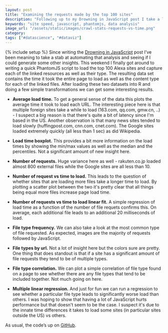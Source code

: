 ```yaml
---
layout: post
title: "Examining the requests made by the top 100 sites"
description: "Following up to my Drowning in JavaScript post I take a look at the top 100 Alexa sites and see how many external files they're loading and the impact that has on page load time."
keywords: "site speed, javascript, phantomjs, data analysis"
image_url: "/assets/static/images/crawl-stats-requests-vs-time.png"
category:
tags: ["#datascience", "#dataviz"]
---
```

{% include setup %}
Since writing the <a href="http://dangoldin.com/2013/12/01/drowning-in-javascript/">Drowning in JavaScript</a> post I’ve been meaning to take a stab at automating that analysis and seeing if I could generate some other insights. This weekend I finally got around to writing a quick PhantomJS script to load the top 100 Alexa sites and capture each of the linked resources as well as their type. The resulting data set contains the time it took the entire page to load as well as the content type for each of the linked files. After loading these two datasets into R and doing a few simple transformations we can get some interesting results.

<ul class="thumbnails">
  <li>
    <div class="thumbnail">
      <a href="{{ IMG_PATH }}crawl-stats-times-mean.png">
        <amp-img src="{{ IMG_PATH }}crawl-stats-times-mean.png" alt="Mean times" width="600" height="1000" layout="responsive"></amp-img>
      </a>
      <p>
        <strong>Average load time.</strong> To get a general sense of the data this plots the average time it took to load each URL. The interesting piece here is that multiple foreign sites take a while to load (163.com, qq.com, gmw.cn, ..) - I suspect a big reason is that there's quite a bit of latency since I'm based in the US. Another observation is that many news sites tended to load slowly (huffingpost.com, cnn.com, cnet.com). The Google sites loaded extremely quickly (all less than 1 sec) as did Wikipedia.
      </p>
    </div>
  </li>

  <li>
    <div class="thumbnail">
      <a href="{{ IMG_PATH }}crawl-stats-times-boxplot.png">
        <amp-img src="{{ IMG_PATH }}crawl-stats-times-boxplot.png" alt="Time boxplot" width="600" height="1000" layout="responsive"></amp-img>
      </a>
      <p>
        <strong>Load time boxplot.</strong> This provides a bit more information on the load times by showing the min/max values as well as the median and the percentiles. Not a significant amount of new insight here.
      </p>
    </div>
  </li>

  <li>
    <div class="thumbnail">
      <a href="{{ IMG_PATH }}crawl-stats-requests-count.png">
        <amp-img src="{{ IMG_PATH }}crawl-stats-requests-count.png" alt="Number of requests" width="600" height="1000" layout="responsive"></amp-img>
      </a>
      <p>
        <strong>Number of requests.</strong> Huge variance here as well - rakuten.co.jp loaded almost 800 external files while the Google sites are all less than 10.
      </p>
    </div>
  </li>

  <li>
    <div class="thumbnail">
      <a href="{{ IMG_PATH }}crawl-stats-requests-vs-time.png">
        <amp-img src="{{ IMG_PATH }}crawl-stats-requests-vs-time.png" alt="Requests vs time" width="600" height="600" layout="responsive"></amp-img>
      </a>
      <p>
        <strong>Number of request vs time to load.</strong> This leads to the question of whether sites that are loading more files take a longer time to load. By plotting a scatter plot between the two it's pretty clear that all things being equal more files increase page load time.
      </p>
    </div>
  </li>

  <li>
    <div class="thumbnail">
      <a href="{{ IMG_PATH }}crawl-stats-regression.png">
        <amp-img src="{{ IMG_PATH }}crawl-stats-regression.png" alt="Requests vs time regression" width="476" height="274" layout="responsive"></amp-img>
      </a>
      <p>
        <strong>Number of requests vs time to load linear fit.</strong> A simple regression of load time as a function of the number of file requets confirms this. On average, each additional file leads to an additional 20 milliseconds of load.
      </p>
    </div>
  </li>

  <li>
    <div class="thumbnail">
      <a href="{{ IMG_PATH }}crawl-stats-file-types-count.png">
        <amp-img src="{{ IMG_PATH }}crawl-stats-file-types-count.png" alt="File type frequency" width="600" height="600" layout="responsive"></amp-img>
      </a>
      <p>
        <strong>File type frequency.</strong> We can also take a look at the most common type of file requested. As expected, images are the majority of requests followed by JavaScript.
      </p>
    </div>
  </li>

  <li>
    <div class="thumbnail">
      <a href="{{ IMG_PATH }}crawl-stats-file-types-url.png">
        <amp-img src="{{ IMG_PATH }}crawl-stats-file-types-url.png" alt="File type by url" width="600" height="1000" layout="responsive"></amp-img>
      </a>
      <p>
        <strong>File types by url.</strong> Not a lot of insight here but the colors sure are pretty. One thing that does standout is that if a site has a significant amount of file requests they tend to be of multiple types.
      </p>
    </div>
  </li>

  <li>
    <div class="thumbnail">
      <a href="{{ IMG_PATH }}crawl-stats-file-types-correlation.png">
        <amp-img src="{{ IMG_PATH }}crawl-stats-file-types-correlation.png" alt="File types correlation" width="600" height="600" layout="responsive"></amp-img>
      </a>
      <p>
        <strong>File type correlation.</strong> We can plot a simple correlation of file type found on a page to see whether there are any file types that tend to be included together. Not much going on here.
      </p>
    </div>
  </li>

  <li>
    <div class="thumbnail">
      <a href="{{ IMG_PATH }}crawl-stats-regression-multiple.png">
        <amp-img src="{{ IMG_PATH }}crawl-stats-regression-multiple.png" alt="Multiple linear regression results" width="486" height="418" layout="responsive"></amp-img>
      </a>
      <p>
        <strong>Multiple linear regression.</strong> And just for fun we can run a regression to see whether a particular file type leads to significantly worse load than others. I was hoping to show that having a lot of JavaScript hurts performance but that doesn't seem to be the case. I suspect it's due to the innate time differences it takes to load some sites (in particular sites outside the US) vs others.
      </p>
    </div>
  </li>
</ul>

As usual, the code’s up on <a href="https://github.com/dangoldin/site-analysis" target="_blank">GitHub</a>.